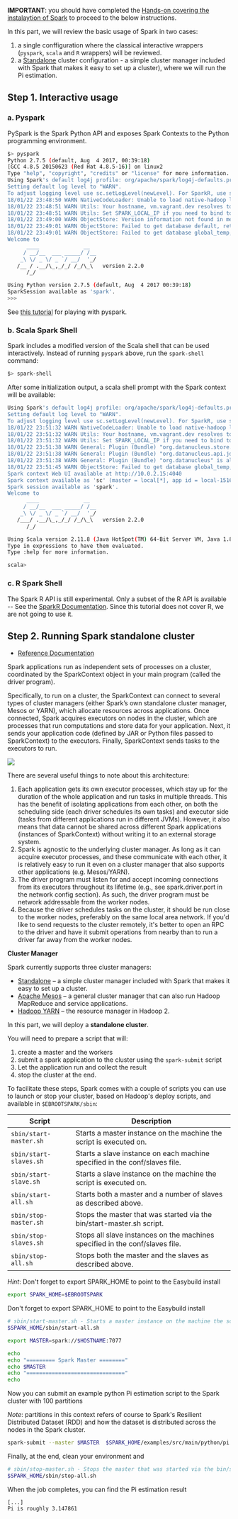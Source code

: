 
**IMPORTANT**: you should have completed the [Hands-on covering the instalaytion of Spark](install.md) to proceed to the below instructions.

In this part, we will review the basic usage of Spark in two cases:

1. a single conffiguration where the classical interactive wrappers (`pyspark`, `scala` and `R` wrappers) will be reviewed.
1. a [Standalone](https://spark.apache.org/docs/latest/spark-standalone.html) cluster configuration - a simple cluster manager included with Spark that makes it easy to set up a cluster), where we will run the Pi estimation.

## Step 1. Interactive usage

### a. Pyspark

PySpark is the Spark Python API and exposes Spark Contexts to the Python programming environment.

```bash
$> pyspark
Python 2.7.5 (default, Aug  4 2017, 00:39:18)
[GCC 4.8.5 20150623 (Red Hat 4.8.5-16)] on linux2
Type "help", "copyright", "credits" or "license" for more information.
Using Spark's default log4j profile: org/apache/spark/log4j-defaults.properties
Setting default log level to "WARN".
To adjust logging level use sc.setLogLevel(newLevel). For SparkR, use setLogLevel(newLevel).
18/01/22 23:48:50 WARN NativeCodeLoader: Unable to load native-hadoop library for your platform... using builtin-java classes where applicable
18/01/22 23:48:51 WARN Utils: Your hostname, vm.vagrant.dev resolves to a loopback address: 127.0.1.1; using 10.0.2.15 instead (on interface eth0)
18/01/22 23:48:51 WARN Utils: Set SPARK_LOCAL_IP if you need to bind to another address
18/01/22 23:49:00 WARN ObjectStore: Version information not found in metastore. hive.metastore.schema.verification is not enabled so recording the schema version 1.2.0
18/01/22 23:49:01 WARN ObjectStore: Failed to get database default, returning NoSuchObjectException
18/01/22 23:49:01 WARN ObjectStore: Failed to get database global_temp, returning NoSuchObjectException
Welcome to
      ____              __
     / __/__  ___ _____/ /__
    _\ \/ _ \/ _ `/ __/  '_/
   /__ / .__/\_,_/_/ /_/\_\   version 2.2.0
      /_/

Using Python version 2.7.5 (default, Aug  4 2017 00:39:18)
SparkSession available as 'spark'.
>>>
```

See [this tutorial](https://www.dezyre.com/apache-spark-tutorial/pyspark-tutorial) for playing with pyspark.

### b. Scala Spark Shell

Spark includes a modified version of the Scala shell that can be used interactively.
Instead of running `pyspark` above, run the `spark-shell` command:

```bash
$> spark-shell
```

After some initialization output, a scala shell prompt with the Spark context will be available:

```bash
Using Spark's default log4j profile: org/apache/spark/log4j-defaults.properties
Setting default log level to "WARN".
To adjust logging level use sc.setLogLevel(newLevel). For SparkR, use setLogLevel(newLevel).
18/01/22 23:51:32 WARN NativeCodeLoader: Unable to load native-hadoop library for your platform... using builtin-java classes where applicable
18/01/22 23:51:32 WARN Utils: Your hostname, vm.vagrant.dev resolves to a loopback address: 127.0.1.1; using 10.0.2.15 instead (on interface eth0)
18/01/22 23:51:32 WARN Utils: Set SPARK_LOCAL_IP if you need to bind to another address
18/01/22 23:51:38 WARN General: Plugin (Bundle) "org.datanucleus.store.rdbms" is already registered. Ensure you dont have multiple JAR versions of the same plugin in the classpath. The URL "file:/opt/apps/software/devel/Spark/2.2.0-Hadoop-2.6-Java-1.8.0_152/jars/datanucleus-rdbms-3.2.9.jar" is already registered, and you are trying to register an identical plugin located at URL "file:/vagrant/easybuild/centos7/software/devel/Spark/2.2.0-Hadoop-2.6-Java-1.8.0_152/jars/datanucleus-rdbms-3.2.9.jar."
18/01/22 23:51:38 WARN General: Plugin (Bundle) "org.datanucleus.api.jdo" is already registered. Ensure you dont have multiple JAR versions of the same plugin in the classpath. The URL "file:/vagrant/easybuild/centos7/software/devel/Spark/2.2.0-Hadoop-2.6-Java-1.8.0_152/jars/datanucleus-api-jdo-3.2.6.jar" is already registered, and you are trying to register an identical plugin located at URL "file:/opt/apps/software/devel/Spark/2.2.0-Hadoop-2.6-Java-1.8.0_152/jars/datanucleus-api-jdo-3.2.6.jar."
18/01/22 23:51:38 WARN General: Plugin (Bundle) "org.datanucleus" is already registered. Ensure you dont have multiple JAR versions of the same plugin in the classpath. The URL "file:/vagrant/easybuild/centos7/software/devel/Spark/2.2.0-Hadoop-2.6-Java-1.8.0_152/jars/datanucleus-core-3.2.10.jar" is already registered, and you are trying to register an identical plugin located at URL "file:/opt/apps/software/devel/Spark/2.2.0-Hadoop-2.6-Java-1.8.0_152/jars/datanucleus-core-3.2.10.jar."
18/01/22 23:51:45 WARN ObjectStore: Failed to get database global_temp, returning NoSuchObjectException
Spark context Web UI available at http://10.0.2.15:4040
Spark context available as 'sc' (master = local[*], app id = local-1516665095099).
Spark session available as 'spark'.
Welcome to
      ____              __
     / __/__  ___ _____/ /__
    _\ \/ _ \/ _ `/ __/  '_/
   /___/ .__/\_,_/_/ /_/\_\   version 2.2.0
      /_/

Using Scala version 2.11.8 (Java HotSpot(TM) 64-Bit Server VM, Java 1.8.0_152)
Type in expressions to have them evaluated.
Type :help for more information.

scala>
```


### c.  R Spark Shell

The Spark R API is still experimental. Only a subset of the R API is available -- See the [SparkR Documentation](https://spark.apache.org/docs/latest/sparkr.html).
Since this tutorial does not cover R, we are not going to use it.


## Step 2. Running Spark standalone cluster

* [Reference Documentation](https://spark.apache.org/docs/latest/cluster-overview.html)


Spark applications run as independent sets of processes on a cluster, coordinated by the SparkContext object in your main program (called the driver program).

Specifically, to run on a cluster, the SparkContext can connect to several types of cluster managers (either Spark’s own standalone cluster manager, Mesos or YARN), which allocate resources across applications. Once connected, Spark acquires executors on nodes in the cluster, which are processes that run computations and store data for your application. Next, it sends your application code (defined by JAR or Python files passed to SparkContext) to the executors. Finally, SparkContext sends tasks to the executors to run.

![](https://spark.apache.org/docs/latest/img/cluster-overview.png)

There are several useful things to note about this architecture:

1. Each application gets its own executor processes, which stay up for the duration of the whole application and run tasks in multiple threads. This has the benefit of isolating applications from each other, on both the scheduling side (each driver schedules its own tasks) and executor side (tasks from different applications run in different JVMs). However, it also means that data cannot be shared across different Spark applications (instances of SparkContext) without writing it to an external storage system.
2. Spark is agnostic to the underlying cluster manager. As long as it can acquire executor processes, and these communicate with each other, it is relatively easy to run it even on a cluster manager that also supports other applications (e.g. Mesos/YARN).
3. The driver program must listen for and accept incoming connections from its executors throughout its lifetime (e.g., see spark.driver.port in the network config section). As such, the driver program must be network addressable from the worker nodes.
4. Because the driver schedules tasks on the cluster, it should be run close to the worker nodes, preferably on the same local area network. If you'd like to send requests to the cluster remotely, it's better to open an RPC to the driver and have it submit operations from nearby than to run a driver far away from the worker nodes.

**Cluster Manager**

Spark currently supports three cluster managers:

* [Standalone](https://spark.apache.org/docs/latest/spark-standalone.html) – a simple cluster manager included with Spark that makes it easy to set up a cluster.
* [Apache Mesos](https://spark.apache.org/docs/latest/running-on-mesos.html) – a general cluster manager that can also run Hadoop MapReduce and service applications.
* [Hadoop YARN](https://spark.apache.org/docs/latest/running-on-mesos.html) – the resource manager in Hadoop 2.

In this part, we will deploy a **standalone cluster**.

You will need to prepare a script that will:

1. create a master and the workers
2. submit a spark application to the cluster using the `spark-submit` script
3. Let the application run and collect the result
4. stop the cluster at the end.

To facilitate these steps, Spark comes with a couple of scripts you can use to launch or stop your cluster, based on Hadoop's deploy scripts, and available in `$EBROOTSPARK/sbin`:

| Script                 | Description                                                                             |
|------------------------|------------------------------------------------------------------------------|
| `sbin/start-master.sh` | Starts a master instance on the machine the script is executed on.           |
| `sbin/start-slaves.sh` | Starts a slave instance on each machine specified in the conf/slaves file.   |
| `sbin/start-slave.sh`  | Starts a slave instance on the machine the script is executed on.            |
| `sbin/start-all.sh`    | Starts both a master and a number of slaves as described above.              |
| `sbin/stop-master.sh`  | Stops the master that was started via the bin/start-master.sh script.        |
| `sbin/stop-slaves.sh`  | Stops all slave instances on the machines specified in the conf/slaves file. |
| `sbin/stop-all.sh`     | Stops both the master and the slaves as described above.                     |


_Hint_: Don't forget to export SPARK_HOME to point to the Easybuild install

```bash
export SPARK_HOME=$EBROOTSPARK
```

Don't forget to export SPARK_HOME to point to the Easybuild install

```bash
# sbin/start-master.sh - Starts a master instance on the machine the script is executed on.
$SPARK_HOME/sbin/start-all.sh

export MASTER=spark://$HOSTNAME:7077

echo
echo "========= Spark Master ========"
echo $MASTER
echo "==============================="
echo
```

Now you can submit an example python Pi estimation script to the Spark cluster with 100 partitions

_Note_: partitions in this context refers of course to Spark's Resilient Distributed Dataset (RDD) and how the dataset is distributed across the nodes in the Spark cluster.

```bash
spark-submit --master $MASTER  $SPARK_HOME/examples/src/main/python/pi.py 100
```

Finally, at the end, clean your environment and

```bash
# sbin/stop-master.sh - Stops the master that was started via the bin/start-master.sh script.
$SPARK_HOME/sbin/stop-all.sh
```

When the job completes, you can find the Pi estimation result

```
[...]
Pi is roughly 3.147861
```
